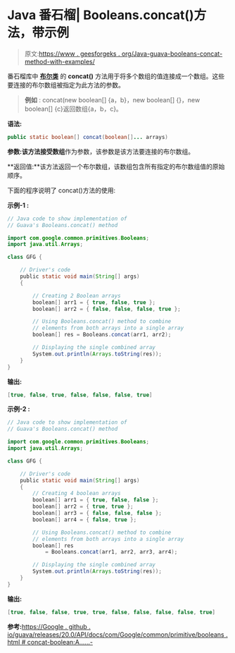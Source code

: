 # Java 番石榴| Booleans.concat()方法，带示例

> 原文:[https://www . geesforgeks . org/Java-guava-booleans-concat-method-with-examples/](https://www.geeksforgeeks.org/java-guava-booleans-concat-method-with-examples/)

番石榴库中 **[布尔类](https://www.geeksforgeeks.org/booleans-class-guava-java/)** 的 **concat()** 方法用于将多个数组的值连接成一个数组。这些要连接的布尔数组被指定为此方法的参数。

> **例如** : concat(new boolean[] {a，b}，new boolean[] {}，new boolean[] {c}返回数组{a，b，c}。

**语法:**

```java
public static boolean[] concat(boolean[]... arrays)

```

**参数:**该方法接受**数组**作为参数，该参数是该方法要连接的布尔数组。

**返回值:**该方法返回一个布尔数组，该数组包含所有指定的布尔数组值的原始顺序。

下面的程序说明了 concat()方法的使用:

**示例-1 :**

```java
// Java code to show implementation of
// Guava's Booleans.concat() method

import com.google.common.primitives.Booleans;
import java.util.Arrays;

class GFG {

    // Driver's code
    public static void main(String[] args)
    {

        // Creating 2 Boolean arrays
        boolean[] arr1 = { true, false, true };
        boolean[] arr2 = { false, false, false, true };

        // Using Booleans.concat() method to combine
        // elements from both arrays into a single array
        boolean[] res = Booleans.concat(arr1, arr2);

        // Displaying the single combined array
        System.out.println(Arrays.toString(res));
    }
}
```

**输出:**

```java
[true, false, true, false, false, false, true]

```

**示例-2 :**

```java
// Java code to show implementation of
// Guava's Booleans.concat() method

import com.google.common.primitives.Booleans;
import java.util.Arrays;

class GFG {

    // Driver's code
    public static void main(String[] args)
    {
        // Creating 4 boolean arrays
        boolean[] arr1 = { true, false, false };
        boolean[] arr2 = { true, true };
        boolean[] arr3 = { false, false, false };
        boolean[] arr4 = { false, true };

        // Using Booleans.concat() method to combine
        // elements from both arrays into a single array
        boolean[] res
            = Booleans.concat(arr1, arr2, arr3, arr4);

        // Displaying the single combined array
        System.out.println(Arrays.toString(res));
    }
}
```

**输出:**

```java
[true, false, false, true, true, false, false, false, false, true]

```

**参考:**[https://Google . github . io/guava/releases/20.0/API/docs/com/Google/common/primitive/booleans . html # concat-boolean:A……-](https://google.github.io/guava/releases/20.0/api/docs/com/google/common/primitives/Booleans.html#concat-boolean:A...-)